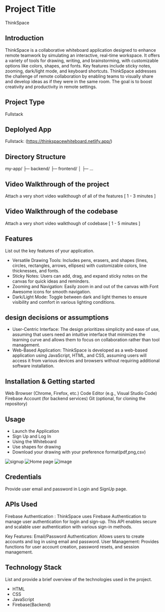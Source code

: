 # Project Title
ThinkSpace
## Introduction
ThinkSpace is a collaborative whiteboard application designed to enhance remote teamwork by simulating an interactive, real-time workspace. It offers a variety of tools for drawing, writing, and brainstorming, with customizable options like colors, shapes, and fonts. Key features include sticky notes, zooming, dark/light mode, and keyboard shortcuts. ThinkSpace addresses the challenge of remote collaboration by enabling teams to visually share and develop ideas as if they were in the same room. The goal is to boost creativity and productivity in remote settings.

## Project Type
Fullstack

## Deplolyed App
Fullstack: (https://thinkspacewhiteboard.netlify.app/)

## Directory Structure
my-app/
├─ backend/
├─ frontend/
│  ├─ ...

## Video Walkthrough of the project
Attach a very short video walkthough of all of the features [ 1 - 3 minutes ]

## Video Walkthrough of the codebase
Attach a very short video walkthough of codebase [ 1 - 5 minutes ]

## Features
List out the key features of your application.

- Versatile Drawing Tools: Includes pens, erasers, and shapes (lines, circles, rectangles, arrows, ellipses) with customizable colors, line thicknesses, and fonts.
- Sticky Notes: Users can add, drag, and expand sticky notes on the canvas for quick ideas and reminders.
- Zooming and Navigation: Easily zoom in and out of the canvas with Font Awesome icons for smooth navigation.
- Dark/Light Mode: Toggle between dark and light themes to ensure visibility and comfort in various lighting conditions.

## design decisions or assumptions
- User-Centric Interface: The design prioritizes simplicity and ease of use, assuming that users need an intuitive interface that minimizes the learning curve and allows them to focus on collaboration rather than tool management.
- Web-Based Application: ThinkSpace is developed as a web-based application using JavaScript, HTML, and CSS, assuming users will access it from various devices and browsers without requiring additional software installation.

## Installation & Getting started
Web Browser (Chrome, Firefox, etc.)
Code Editor (e.g., Visual Studio Code)
Firebase Account (for backend services)
Git (optional, for cloning the repository)


## Usage
- Launch the Application
- Sign Up and Log In
- Using the Whiteboard
- Use shapes for drawing
- Download your drawing with your preference format(pdf,png,csv)

![signup](https://github.com/user-attachments/assets/32e6a87a-21ad-4f28-9d51-4109d986c33f)
![Home page](https://github.com/user-attachments/assets/31b8f8c5-1dd8-455a-b805-ccbf1c5c4019)
![image](https://github.com/user-attachments/assets/c2a8b5e7-5d84-485c-90c4-6f88ac3b4fc6)



## Credentials
Provide user email and password in Login and SignUp page.

## APIs Used
Firebase Authentication : 
ThinkSpace uses Firebase Authentication to manage user authentication for login and sign-up. This API enables secure and scalable user authentication with various sign-in methods.

Key Features:
Email/Password Authentication: Allows users to create accounts and log in using email and password.
User Management: Provides functions for user account creation, password resets, and session management.



## Technology Stack
List and provide a brief overview of the technologies used in the project.

- HTML
- CSS
- JavaScript
- Firebase(Backend)
